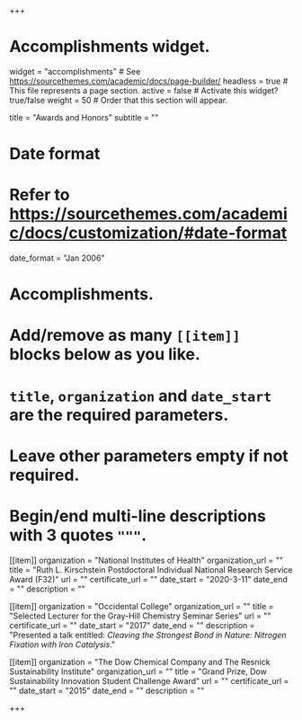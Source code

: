 +++
# Accomplishments widget.
widget = "accomplishments"  # See https://sourcethemes.com/academic/docs/page-builder/
headless = true  # This file represents a page section.
active = false  # Activate this widget? true/false
weight = 50  # Order that this section will appear.

title = "Awards and Honors"
subtitle = ""

# Date format
#   Refer to https://sourcethemes.com/academic/docs/customization/#date-format
date_format = "Jan 2006"

# Accomplishments.
#   Add/remove as many `[[item]]` blocks below as you like.
#   `title`, `organization` and `date_start` are the required parameters.
#   Leave other parameters empty if not required.
#   Begin/end multi-line descriptions with 3 quotes `"""`.

[[item]]
  organization = "National Institutes of Health"
  organization_url = ""
  title = "Ruth L. Kirschstein Postdoctoral Individual National Research Service Award (F32)"
  url = ""
  certificate_url = ""
  date_start = "2020-3-11"
  date_end = ""
  description = ""

[[item]]
  organization = "Occidental College"
  organization_url = ""
  title = "Selected Lecturer for the Gray-Hill Chemistry Seminar Series"
  url = ""
  certificate_url = ""
  date_start = "2017"
  date_end = ""
  description = "Presented a talk entitled: _Cleaving the Strongest Bond in Nature: Nitrogen Fixation with Iron Catalysis_."
  
[[item]]
  organization = "The Dow Chemical Company and The Resnick Sustainability Institute"
  organization_url = ""
  title = "Grand Prize, Dow Sustainability Innovation Student Challenge Award"
  url = ""
  certificate_url = ""
  date_start = "2015"
  date_end = ""
  description = ""

+++
